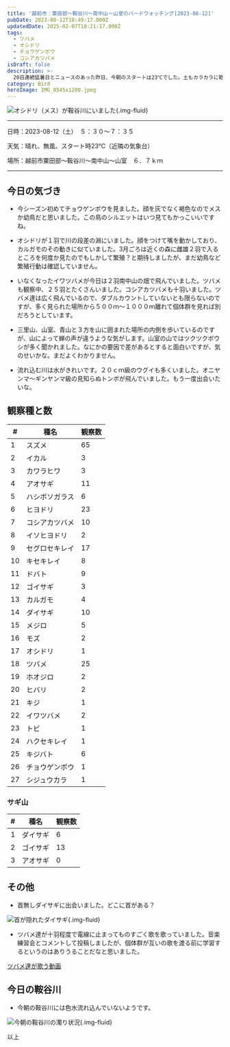 ```yaml
---
title: '越前市：粟田部〜鞍谷川〜南中山〜山室のバードウォッチング[2023-08-12]'
pubDate: 2023-08-12T10:49:17.000Z
updatedDate: 2025-02-07T18:21:17.000Z
tags:
  - ツバメ
  - オシドリ
  - チョウゲンボウ
  - コシアカツバメ
isDraft: false
description: >-
  20日連続猛暑日とニュースのあった昨日、今朝のスタートは23℃でした。土もカラカラに乾いていますが、川にはきれいな水が山から流れてきています。農地にチョウゲンボウが現れ、川ではオシドリが水に顔をつけて何か食べていました。夏も進み幼鳥を見かけました。ツバメ達が集団で歌い秋渡りの準備をしている気がしました。
category: Bird
heroImage: IMG_8545x1200.jpeg
---
```



![オシドリ（メス）が鞍谷川にいました](https://object-storage.tyo2.conoha.io/v1/nc_2520d9a1_blog-astro-assets/blog-astro-assets/IMG_8545x1200.jpeg){.img-fluid}



------

日時：2023-08-12（土）　５：３０〜７：３５

天気：晴れ、無風、スタート時23℃（近隣の気象台）

場所：越前市粟田部〜鞍谷川〜南中山〜山室　６．７ｋｍ

------

## 今日の気づき

- 今シーズン初めてチョウゲンボウを見ました。顔を灰でなく褐色なのでメスか幼鳥だと思いました。この鳥のシルエットはいつ見てもかっこいいですね。

- オシドリが１羽で川の段差の淵にいました。顔をつけて嘴を動かしており、カルガモのその動きに似ていました。3月ごろは近くの森に雌雄２羽で入るところを何度か見たのでもしかして繁殖？と期待しましたが、まだ幼鳥など繁殖行動は確認していません。
- いなくなったイワツバメが今日は２羽南中山の畑で飛んでいました。ツバメも観察中、２５羽とたくさんいました。コシアカツバメも十羽いました。ツバメ達は広く飛んでいるので、ダブルカウントしていないとも限らないのですが、多く見られた場所から５００ｍ〜１０００ｍ離れて個体群を見れば別だろうとしています。
- 三里山、山室、青山と３方を山に囲まれた場所の内側を歩いているのですが、山によって蝉の声が違うような気がします。山室の山ではツクツクボウシが多く聞かれました。なにかの要因で差があるとすると面白いですが、気のせいかな。まだよくわかりません。
- 流れ込む川は水がきれいです。２０ｃｍ級のウグイも多くいました。オニヤンマ〜ギンヤンマ級の見知らぬトンボが飛んでいました。もう一度出会いたいな。

## 観察種と数

| #    | 種名           | 観察数 |
| ---- | -------------- | ------ |
| 1    | スズメ         | 65     |
| 2    | イカル         | 3      |
| 3    | カワラヒワ     | 3      |
| 4    | アオサギ       | 11     |
| 5    | ハシボソガラス | 6      |
| 6    | ヒヨドリ       | 23     |
| 7    | コシアカツバメ | 10     |
| 8    | イソヒヨドリ   | 2      |
| 9    | セグロセキレイ | 17     |
| 10   | キセキレイ     | 8      |
| 11   | ドバト         | 9      |
| 12   | ゴイサギ       | 3      |
| 13   | カルガモ       | 4      |
| 14   | ダイサギ       | 10     |
| 15   | メジロ         | 5      |
| 16   | モズ           | 2      |
| 17   | オシドリ       | 1      |
| 18   | ツバメ         | 25     |
| 19   | ホオジロ       | 2      |
| 20   | ヒバリ         | 2      |
| 21   | キジ           | 1      |
| 22   | イワツバメ     | 2      |
| 23   | トビ           | 1      |
| 24   | ハクセキレイ   | 1      |
| 25   | キジバト       | 6      |
| 26   | チョウゲンボウ | 1      |
| 27   | シジュウカラ   | 1      |



### サギ山


| # | 種名     | 観察数 |
| - | -        | -      |
| 1 | ダイサギ | 6      |
| 2 | ゴイサギ | 13     |
| 3 | アオサギ | 0      |

## その他

- 首無しダイサギに出会いました。どこに首がある？

![首が隠れたダイサギ](https://object-storage.tyo2.conoha.io/v1/nc_2520d9a1_blog-astro-assets/blog-astro-assets/IMG_8534x1200.JPG){.img-fluid}

- ツバメ達が十羽程度で電線に止まってものすごく歌を歌っていました。音楽練習会とコメントして投稿しましたが、個体群が互いの歌を渡る前に学習するというのはありうることだなと思いました。



[ツバメ達が歌う動画](https://www.facebook.com/reel/1303288506947639)

## 今日の鞍谷川

- 今朝の鞍谷川には色水流れ込んでいないようです。

![今朝の鞍谷川の濁り状況](https://object-storage.tyo2.conoha.io/v1/nc_2520d9a1_blog-astro-assets/blog-astro-assets/IMG_8530x1200.jpeg){.img-fluid}



以上
